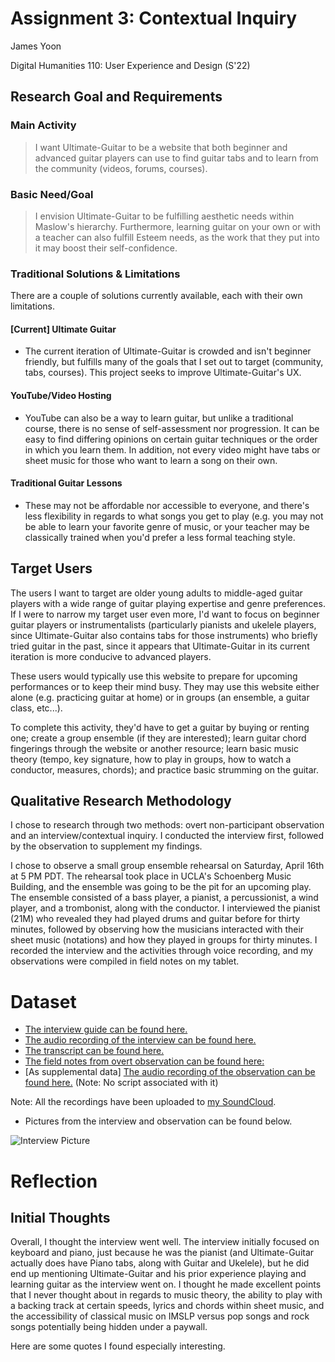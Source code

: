 # Assignment 3: Contextual Inquiry

James Yoon

Digital Humanities 110: User Experience and Design (S'22)

## Research Goal and Requirements

### Main Activity
> I want Ultimate-Guitar to be a website that both beginner and advanced guitar players can use to find guitar tabs and to learn from the community (videos, forums, courses). 

### Basic Need/Goal
> I envision Ultimate-Guitar to be fulfilling aesthetic needs within Maslow's hierarchy. Furthermore, learning guitar on your own or with a teacher can also fulfill Esteem needs, as the work that they put into it may boost their self-confidence.

### Traditional Solutions & Limitations
There are a couple of solutions currently available, each with their own limitations.

#### \[Current\] Ultimate Guitar
- The current iteration of Ultimate-Guitar is crowded and isn't beginner friendly, but fulfills many of the goals that I set out to target (community, tabs, courses). This project seeks to improve Ultimate-Guitar's UX.

#### YouTube/Video Hosting
- YouTube can also be a way to learn guitar, but unlike a traditional course, there is no sense of self-assessment nor progression. It can be easy to find differing opinions on certain guitar techniques or the order in which you learn them. In addition, not every video might have tabs or sheet music for those who want to learn a song on their own.

#### Traditional Guitar Lessons
- These may not be affordable nor accessible to everyone, and there's less flexibility in regards to what songs you get to play (e.g. you may not be able to learn your favorite genre of music, or your teacher may be classically trained when you'd prefer a less formal teaching style.



## Target Users

The users I want to target are older young adults to middle-aged guitar players with a wide range of guitar playing expertise and genre preferences. If I were to narrow my target user even more, I'd want to focus on beginner guitar players or instrumentalists (particularly pianists and ukelele players, since Ultimate-Guitar also contains tabs for those instruments) who briefly tried guitar in the past, since it appears that Ultimate-Guitar in its current iteration is more conducive to advanced players.

These users would typically use this website to prepare for upcoming performances or to keep their mind busy. They may use this website either alone (e.g. practicing guitar at home) or in groups (an ensemble, a guitar class, etc...).

To complete this activity, they'd have to get a guitar by buying or renting one; create a group ensemble (if they are interested); learn guitar chord fingerings through the website or another resource; learn basic music theory (tempo, key signature, how to play in groups, how to watch a conductor, measures, chords); and practice basic strumming on the guitar.


## Qualitative Research Methodology
I chose to research through two methods: overt non-participant observation and an interview/contextual inquiry. I conducted the interview first, followed by the observation to supplement my findings.

I chose to observe a small group ensemble rehearsal on Saturday, April 16th at 5 PM PDT. The rehearsal took place in UCLA's Schoenberg Music Building, and the ensemble was going to be the pit for an upcoming play. The ensemble consisted of a bass player, a pianist, a percussionist, a wind player, and a trombonist, along with the conductor. I interviewed the pianist (21M) who revealed they had played drums and guitar before for thirty minutes, followed by observing how the musicians interacted with their sheet music (notations) and how they played in groups for thirty minutes. I recorded the interview and the activities through voice recording, and my observations were compiled in field notes on my tablet.

# Dataset

- [The interview guide can be found here.](Field%20Research%20Script.pdf)
- [The audio recording of the interview can be found here.](Interview_and_Contextual_Inquiry.m4a)
- [The transcript can be found here.](Script.pdf)
- [The field notes from overt observation can be found here:](Ethnography-Field-Notes.pdf)
- \[As supplemental data\] [The audio recording of the observation can be found here.](Observing_a_Rehearsal.m4a) (Note: No script associated with it)


Note: All the recordings have been uploaded to [my SoundCloud](https://soundcloud.com/james-yoon-21/sets/dh-110-contextual-inquiry?utm_source=clipboard&utm_medium=text&utm_campaign=social_sharing). 
- Pictures from the interview and observation can be found below.

![Interview Picture](Interview_Picture.png)

# Reflection

## Initial Thoughts

Overall, I thought the interview went well. The interview initially focused on keyboard and piano, just because he was the pianist (and Ultimate-Guitar actually does have Piano tabs, along with Guitar and Ukelele), but he did end up mentioning Ultimate-Guitar and his prior experience playing and learning guitar as the interview went on. I thought he made excellent points that I never thought about in regards to music theory, the ability to play with a backing track at certain speeds, lyrics and chords within sheet music, and the accessibility of classical music on IMSLP versus pop songs and rock songs potentially being hidden under a paywall. 

Here are some quotes I found especially interesting.


